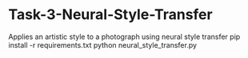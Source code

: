 # Task-3-Neural-Style-Transfer
Applies an artistic style to a photograph using neural style transfer
pip install -r requirements.txt
python neural_style_transfer.py
